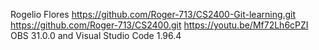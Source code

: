 Rogelio Flores
https://github.com/Roger-713/CS2400-Git-learning.git
https://github.com/Roger-713/CS2400.git
https://youtu.be/Mf72Lh6cPZI
OBS 31.0.0 and Visual Studio Code 1.96.4
